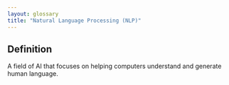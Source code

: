 ```yaml
---
layout: glossary
title: "Natural Language Processing (NLP)"
---
```


## Definition
A field of AI that focuses on helping computers understand and generate human language.
